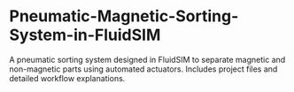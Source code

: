 # Pneumatic-Magnetic-Sorting-System-in-FluidSIM
A pneumatic sorting system designed in FluidSIM to separate magnetic and non-magnetic parts using automated actuators. Includes project files and detailed workflow explanations.
